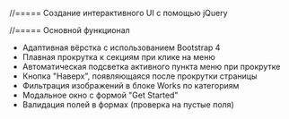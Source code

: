 //===== Создание интерактивного UI с помощью jQuery

//===== Основной функционал

- Адаптивная вёрстка с использованием Bootstrap 4
- Плавная прокрутка к секциям при клике на меню
- Автоматическая подсветка активного пункта меню при прокрутке
- Кнопка "Наверх", появляющаяся после прокрутки страницы
- Фильтрация изображений в блоке Works по категориям
- Модальное окно с формой "Get Started"
- Валидация полей в формах (проверка на пустые поля)
